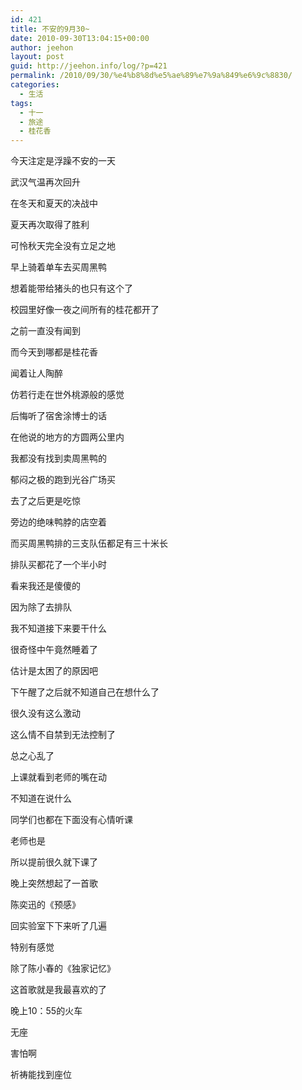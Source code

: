 ```yaml
---
id: 421
title: 不安的9月30~
date: 2010-09-30T13:04:15+00:00
author: jeehon
layout: post
guid: http://jeehon.info/log/?p=421
permalink: /2010/09/30/%e4%b8%8d%e5%ae%89%e7%9a%849%e6%9c%8830/
categories:
  - 生活
tags:
  - 十一
  - 旅途
  - 桂花香
---
```

今天注定是浮躁不安的一天
  
武汉气温再次回升
  
在冬天和夏天的决战中
  
夏天再次取得了胜利
  
可怜秋天完全没有立足之地

早上骑着单车去买周黑鸭
  
想着能带给猪头的也只有这个了
  
校园里好像一夜之间所有的桂花都开了
  
之前一直没有闻到
  
而今天到哪都是桂花香
  
闻着让人陶醉
  
仿若行走在世外桃源般的感觉
  
<!--more-->


  
后悔听了宿舍涂博士的话
  
在他说的地方的方圆两公里内
  
我都没有找到卖周黑鸭的
  
郁闷之极的跑到光谷广场买
  
去了之后更是吃惊
  
旁边的绝味鸭脖的店空着
  
而买周黑鸭排的三支队伍都足有三十米长
  
排队买都花了一个半小时
  
看来我还是傻傻的
  
因为除了去排队
  
我不知道接下来要干什么

很奇怪中午竟然睡着了
  
估计是太困了的原因吧
  
下午醒了之后就不知道自己在想什么了
  
很久没有这么激动
  
这么情不自禁到无法控制了
  
总之心乱了
  
上课就看到老师的嘴在动
  
不知道在说什么
  
同学们也都在下面没有心情听课
  
老师也是
  
所以提前很久就下课了

晚上突然想起了一首歌
  
陈奕迅的《预感》
  
回实验室下下来听了几遍
  
特别有感觉
  
除了陈小春的《独家记忆》
  
这首歌就是我最喜欢的了

晚上10：55的火车
  
无座
  
害怕啊
  
祈祷能找到座位
